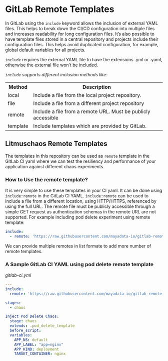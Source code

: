 # GitLab Remote Templates

In GitLab using the `include` keyword allows the inclusion of external YAML files. This helps to break down the CI/CD configuration into multiple files and increases readability for long configuration files. It’s also possible to have template files stored in a central repository and projects include their configuration files. This helps avoid duplicated configuration, for example, global default variables for all projects.

`include` requires the external YAML file to have the extensions .yml or .yaml, otherwise the external file won’t be included.

_`include` supports different inclusion methods like:_

<table style="width:100%">
  <tr>
    <th>Method</th>
    <th>Description</th>
  </tr>
  <tr>
    <td>local</td>
    <td>Include a file from the local project repository.</td>
</tr>
<tr>
    <td>file</td>
    <td>Include a file from a different project repository</td>
</tr>
<tr>
    <td>remote</td>
    <td>Include a file from a remote URL. Must be publicly accessible</td>
</tr>
<tr>
    <td>template</td>
    <td>Include templates which are provided by GitLab.</td>
</tr>
</table>

## Litmuschaos Remote Templates

The templates in this repository can be used as `remote` template in the GitLab CI yaml where we can test the resiliency and performance of your application against different chaos experiments.

### How to Use the remote template?

It is very simple to use these templates in your CI yaml. It can be done using `include:remote` in the GitLab CI YAML.
`include:remote` can be used to include a file from a different location, using HTTP/HTTPS, referenced by using the full URL. The remote file must be publicly accessible through a simple GET request as authentication schemas in the remote URL are not supported. 
For example including pod delete experiment using remote template:
```yaml
include:
  - remote: 'https://raw.githubusercontent.com/mayadata-io/gitlab-remote-templates/master/templates/pod-delete-template.yml'
```

We can provide multiple remotes in list formate to add more number of remote templates.

### A Sample GitLab CI YAML using pod delete remote template

_gitlab-ci.yml_
```yaml
---
include:
  remote: 'https://raw.githubusercontent.com/mayadata-io/gitlab-remote-templates/master/templates/pod-delete-template.yml'

stages:
  - chaos

Inject Pod Delete Chaos:
  stage: chaos
  extends: .pod_delete_template
  before_script:
  variables:
    APP_NS: default
    APP_LABEL: "app=nginx"
    APP_KIND: deployment
    TARGET_CONTAINER: nginx
```


